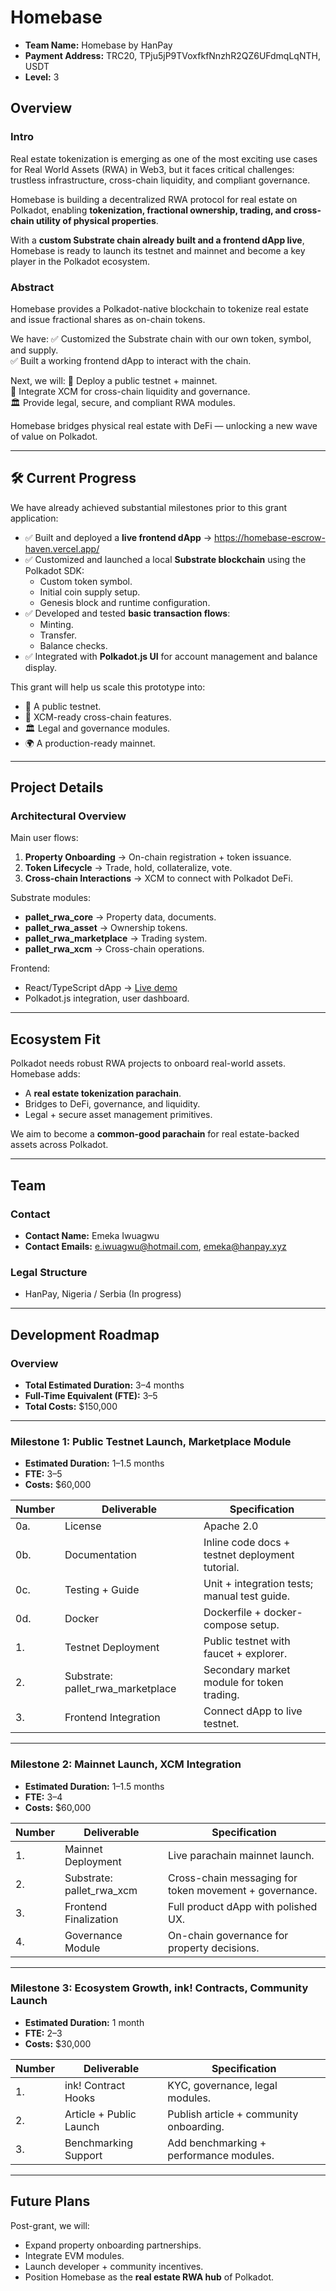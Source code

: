 # Homebase

- **Team Name:** Homebase by HanPay
- **Payment Address:** TRC20, TPju5jP9TVoxfkfNnzhR2QZ6UFdmqLqNTH, USDT
- **Level:** 3

## Overview

### Intro
Real estate tokenization is emerging as one of the most exciting use cases for Real World Assets (RWA) in Web3, but it faces critical challenges: trustless infrastructure, cross-chain liquidity, and compliant governance.

Homebase is building a decentralized RWA protocol for real estate on Polkadot, enabling **tokenization, fractional ownership, trading, and cross-chain utility of physical properties**. 

With a **custom Substrate chain already built and a frontend dApp live**, Homebase is ready to launch its testnet and mainnet and become a key player in the Polkadot ecosystem.

### Abstract
Homebase provides a Polkadot-native blockchain to tokenize real estate and issue fractional shares as on-chain tokens. 

We have:
✅ Customized the Substrate chain with our own token, symbol, and supply.  
✅ Built a working frontend dApp to interact with the chain.

Next, we will:
🚀 Deploy a public testnet + mainnet.  
🔗 Integrate XCM for cross-chain liquidity and governance.  
🏛️ Provide legal, secure, and compliant RWA modules.

Homebase bridges physical real estate with DeFi — unlocking a new wave of value on Polkadot.

---

## 🛠️ Current Progress

We have already achieved substantial milestones prior to this grant application:

- ✅ Built and deployed a **live frontend dApp** → https://homebase-escrow-haven.vercel.app/
- ✅ Customized and launched a local **Substrate blockchain** using the Polkadot SDK:
    - Custom token symbol.
    - Initial coin supply setup.
    - Genesis block and runtime configuration.
- ✅ Developed and tested **basic transaction flows**:
    - Minting.
    - Transfer.
    - Balance checks.
- ✅ Integrated with **Polkadot.js UI** for account management and balance display.

This grant will help us scale this prototype into:
- 🚀 A public testnet.
- 🔗 XCM-ready cross-chain features.
- 🏛️ Legal and governance modules.
- 🌍 A production-ready mainnet.

---

## Project Details

### Architectural Overview

Main user flows:
1. **Property Onboarding** → On-chain registration + token issuance.
2. **Token Lifecycle** → Trade, hold, collateralize, vote.
3. **Cross-chain Interactions** → XCM to connect with Polkadot DeFi.

Substrate modules:
- **pallet_rwa_core** → Property data, documents.
- **pallet_rwa_asset** → Ownership tokens.
- **pallet_rwa_marketplace** → Trading system.
- **pallet_rwa_xcm** → Cross-chain operations.

Frontend:
- React/TypeScript dApp → [Live demo](https://homebase-escrow-haven.vercel.app/)
- Polkadot.js integration, user dashboard.

---

## Ecosystem Fit

Polkadot needs robust RWA projects to onboard real-world assets.  
Homebase adds:
- A **real estate tokenization parachain**.
- Bridges to DeFi, governance, and liquidity.
- Legal + secure asset management primitives.

We aim to become a **common-good parachain** for real estate-backed assets across Polkadot.

---

## Team

### Contact

- **Contact Name:** Emeka Iwuagwu
- **Contact Emails:** e.iwuagwu@hotmail.com, emeka@hanpay.xyz

### Legal Structure

- HanPay, Nigeria / Serbia (In progress)

---

## Development Roadmap

### Overview

- **Total Estimated Duration:** 3–4 months
- **Full-Time Equivalent (FTE):** 3–5
- **Total Costs:** $150,000

---

### Milestone 1: Public Testnet Launch, Marketplace Module

- **Estimated Duration:** 1–1.5 months
- **FTE:** 3–5
- **Costs:** $60,000

| Number | Deliverable                    | Specification                                                                                                          |
| ------ | ----------------------------- | --------------------------------------------------------------------------------------------------------------------- |
| 0a.    | License                       | Apache 2.0                                                                                                            |
| 0b.    | Documentation                 | Inline code docs + testnet deployment tutorial.                                                                      |
| 0c.    | Testing + Guide               | Unit + integration tests; manual test guide.                                                                         |
| 0d.    | Docker                        | Dockerfile + docker-compose setup.                                                                                   |
| 1.     | Testnet Deployment           | Public testnet with faucet + explorer.                                                                               |
| 2.     | Substrate: pallet_rwa_marketplace | Secondary market module for token trading.                                                                          |
| 3.     | Frontend Integration         | Connect dApp to live testnet.                                                                                        |

---

### Milestone 2: Mainnet Launch, XCM Integration

- **Estimated Duration:** 1–1.5 months
- **FTE:** 3–4
- **Costs:** $60,000

| Number | Deliverable                    | Specification                                                                                                          |
| ------ | ----------------------------- | --------------------------------------------------------------------------------------------------------------------- |
| 1.     | Mainnet Deployment           | Live parachain mainnet launch.                                                                                       |
| 2.     | Substrate: pallet_rwa_xcm    | Cross-chain messaging for token movement + governance.                                                              |
| 3.     | Frontend Finalization       | Full product dApp with polished UX.                                                                                 |
| 4.     | Governance Module           | On-chain governance for property decisions.                                                                         |

---

### Milestone 3: Ecosystem Growth, ink! Contracts, Community Launch

- **Estimated Duration:** 1 month
- **FTE:** 2–3
- **Costs:** $30,000

| Number | Deliverable                    | Specification                                                                                                          |
| ------ | ----------------------------- | --------------------------------------------------------------------------------------------------------------------- |
| 1.     | ink! Contract Hooks          | KYC, governance, legal modules.                                                                                      |
| 2.     | Article + Public Launch     | Publish article + community onboarding.                                                                              |
| 3.     | Benchmarking Support        | Add benchmarking + performance modules.                                                                              |

---

## Future Plans

Post-grant, we will:
- Expand property onboarding partnerships.
- Integrate EVM modules.
- Launch developer + community incentives.
- Position Homebase as the **real estate RWA hub** of Polkadot.
